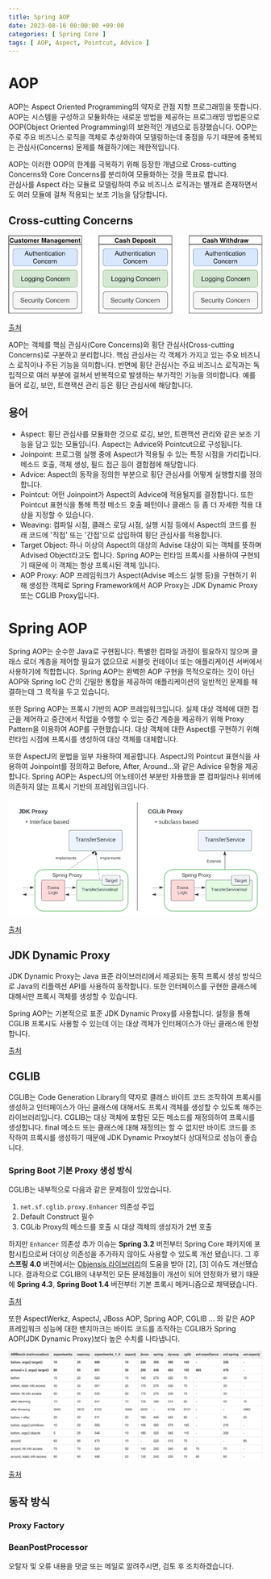 ```yaml
---
title: Spring AOP
date: 2023-08-16 00:00:00 +09:00
categories: [ Spring Core ]
tags: [ AOP, Aspect, Pointcut, Advice ]
---
```


# AOP

AOP는 Aspect Oriented Programming의 약자로 관점 지향 프로그래밍을 뜻합니다. 
AOP는 시스템을 구성하고 모듈화하는 새로운 방법을 제공하는 프로그래밍 방법론으로 OOP(Object Oriented Programming)의 보완적인 개념으로 등장했습니다.
OOP는 주로 주요 비즈니스 로직을 객체로 추상화하여 모델링하는데 중점을 두기 때문에 중복되는 관심사(Concerns) 문제를 해결하기에는 제한적입니다.  

AOP는 이러한 OOP의 한계를 극복하기 위해 등장한 개념으로 Cross-cutting Concerns와 Core Concerns를 분리하여 모듈화하는 것을 목표로 합니다.  
관심사를 Aspect 라는 모듈로 모델링하여 주요 비즈니스 로직과는 별개로 존재하면서도 여러 모듈에 걸쳐 적용되는 보조 기능을 담당합니다.

## Cross-cutting Concerns

![cross-cutting-concerns](/assets/img/spring/core/aop/cross-cutting-concerns.png)  

[출처](https://www.researchgate.net/figure/Banking-system-cross-cutting-concerns_fig1_332881268)

AOP는 객체를 핵심 관심사(Core Concerns)와 횡단 관심사(Cross-cutting Concerns)로 구분하고 분리합니다. 
핵심 관심사는 각 객체가 가지고 있는 주요 비즈니스 로직이나 주된 기능을 의미합니다. 
반면에 횡단 관심사는 주요 비즈니스 로직과는 독립적으로 여러 부분에 걸쳐서 반복적으로 발생하는 부가적인 기능을 의미합니다.
예를 들어 로깅, 보안, 트랜잭션 관리 등은 횡단 관심사에 해당합니다.

## 용어

- Aspect: 횡단 관심사를 모듈화한 것으로 로깅, 보안, 트랜잭션 관리와 같은 보조 기능을 담고 있는 모듈입니다. Aspect는 Advice와 Pointcut으로 구성됩니다.
- Joinpoint: 프로그램 실행 중에 Aspect가 적용될 수 있는 특정 시점을 가리킵니다. 메소드 호출, 객체 생성, 필드 접근 등이 결합점에 해당합니다.
- Advice: Aspect의 동작을 정의한 부분으로 횡단 관심사를 어떻게 실행할지를 정의합니다. 
- Pointcut: 어떤 Joinpoint가 Aspect의 Advice에 적용될지를 결정합니다. 또한 Pointcut 표현식을 통해 특정 메소드 호출 패턴이나 클래스 등 좀 더 자세한 적용 대상을 지정할 수 있습니다. 
- Weaving: 컴파일 시점, 클래스 로딩 시점, 실행 시점 등에서 Aspect의 코드를 원래 코드에 '직접' 또는 '간접'으로 삽입하여 횡단 관심사를 적용합니다. 
- Target Object: 하나 이상의 Aspect의 대상의 Advise 대상이 되는 객체를 뜻하며 Advised Object라고도 합니다. Spring AOP는 런타임 프록시를 사용하여 구현되기 때문에 이 객체는 항상 프록시된 객체 입니다.
- AOP Proxy: AOP 프레임워크가 Aspect(Advise 메소드 실행 등)을 구현하기 위해 생성한 객체로 Spring Framework에서 AOP Proxy는 JDK Dynamic Proxy 또는 CGLIB Proxy입니다. 

# Spring AOP

Spring AOP는 순수한 Java로 구현됩니다. 
특별한 컴파일 과정이 필요하지 않으며 클래스 로더 계층을 제어할 필요가 없으므로 서블릿 컨테이너 또는 애플리케이션 서버에서 사용하기에 적합합니다.
Spring AOP는 완벽한 AOP 구현을 목적으로하는 것이 아닌 AOP와 Spring IoC 간의 긴밀한 통합을 제공하여 애플리케이션의 일반적인 문제를 해결하는데 그 목적을 두고 있습니다. 

또한 Spring AOP는 프록시 기반의 AOP 프레임워크입니다.
실제 대상 객체에 대한 접근을 제어하고 중간에서 작업을 수행할 수 있는 중간 계층을 제공하기 위해 Proxy Pattern을 이용하여 AOP를 구현했습니다.
대상 객체에 대한 Aspect를 구현하기 위해 런타임 시점에 프록시를 생성하여 대상 객체를 대체합니다. 

또한 AspectJ의 문법을 일부 차용하여 제공합니다.
AspectJ의 Pointcut 표현식을 사용하여 Joinpoint를 정의하고 Before, After, Around...와 같은 Adivice 유형을 제공합니다. 
Spring AOP는 AspectJ의 어노테이션 부분만 차용했을 뿐 컴파일러나 위버에 의존하지 않는 프록시 기반의 프레임워크입니다. 

![jdk-dynamic-cglib](/assets/img/spring/core/aop/jdk-dynamic-cglib.png)

[출처](https://altasumut.medium.com/spring-aop-q-a-b91a165d50f5)

## JDK Dynamic Proxy

JDK Dynamic Proxy는 Java 표준 라이브러리에서 제공되는 동적 프록시 생성 방식으로 Java의 리플렉션 API를 사용하여 동작합니다. 
또한 인터페이스를 구현한 클래스에 대해서만 프록시 객체를 생성할 수 있습니다.

Spring AOP는 기본적으로 표준 JDK Dynamic Proxy를 사용합니다.
설정을 통해 CGLIB 프록시도 사용할 수 있는데 이는 대상 객체가 인터페이스가 아닌 클래스에 한정합니다. 

[출처](https://docs.spring.io/spring-framework/reference/core/aop/introduction-proxies.html)

## CGLIB

CGLIB는 Code Generation Library의 약자로 클래스 바이트 코드 조작하여 프록시를 생성하고 인터페이스가 아닌 클래스에 대해서도 프록시 객체를 생성할 수 있도록 해주는 라이브러리입니다.
CGLIB는 대상 객체에 포함된 모든 메소드를 재정의하여 프록시를 생성합니다. 
final 메소드 또는 클래스에 대해 재정의는 할 수 없지만 바이트 코드를 조작하여 프록시를 생성하기 때문에 JDK Dynamic Prxoy보다 상대적으로 성능이 좋습니다. 

### Spring Boot 기본 Proxy 생성 방식

CGLIB는 내부적으로 다음과 같은 문제점이 있었습니다. 

1. ``net.sf.cglib.proxy.Enhancer`` 의존성 주입
2. Default Construct 필수
3. CGLib Proxy의 메소드를 호출 시 대상 객체의 생성자가 2번 호출

하지만 ``Enhancer`` 의존성 추가 이슈는 **Spring 3.2** 버전부터 Spring Core 패키지에 포함시킴으로써 더이상 의존성을 추가하지 않아도 사용할 수 있도록 개선 됐습니다. 
그 후 **스프링 4.0** 버전에서는 [Objensis 라이브러리](https://objenesis.org/)의 도움을 받아 [2], [3] 이슈도 개선됐습니다.
결과적으로 CGLIB의 내부적인 모든 문제점들이 개선이 되어 안정화가 됐기 때문에  **Spring 4.3**, **Spring Boot 1.4** 버전부터 기본 프록시 메커니즘으로 채택됐습니다. 

[출처](https://github.com/spring-projects/spring-boot/issues/8434)


또한 AspectWerkz, AspectJ, JBoss AOP, Spring AOP, CGLIB ... 와 같은 AOP 프레임워크 성능에 대한 밴치마크는 바이트 코드를 조작하는 CGLIB가 Spring AOP(JDK Dynamic Proxy)보다 높은 수치를 나타냅니다. 

![aop-performance](/assets/img/spring/core/aop/aop-performance.png)  

[출처](https://web.archive.org/web/20150520175004/https://docs.codehaus.org/display/AW/AOP+Benchmark)

## 동작 방식

### Proxy Factory

### BeanPostProcessor

오탈자 및 오류 내용을 댓글 또는 메일로 알려주시면, 검토 후 조치하겠습니다.
